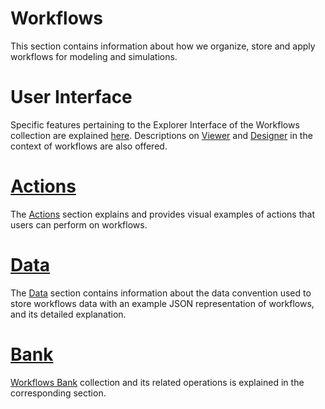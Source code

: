 # Workflows

This section contains information about how we organize, store and apply workflows for modeling and simulations.

# User Interface

Specific features pertaining to the Explorer Interface of the Workflows collection are explained [here](ui/explorer.md). Descriptions on [Viewer](ui/viewer.md) and [Designer](/workflow-designer/overview.md) in the context of workflows are also offered.

# [Actions](actions/overview.md)

The [Actions](actions/overview.md) section explains and provides visual examples of actions that users can perform on workflows.

# [Data](data.md)

The [Data](data.md) section contains information about the data convention used to store workflows data with an example JSON representation of workflows, and its detailed explanation.

# [Bank](bank.md)

[Workflows Bank](bank.md) collection and its related operations is explained in the corresponding section.
